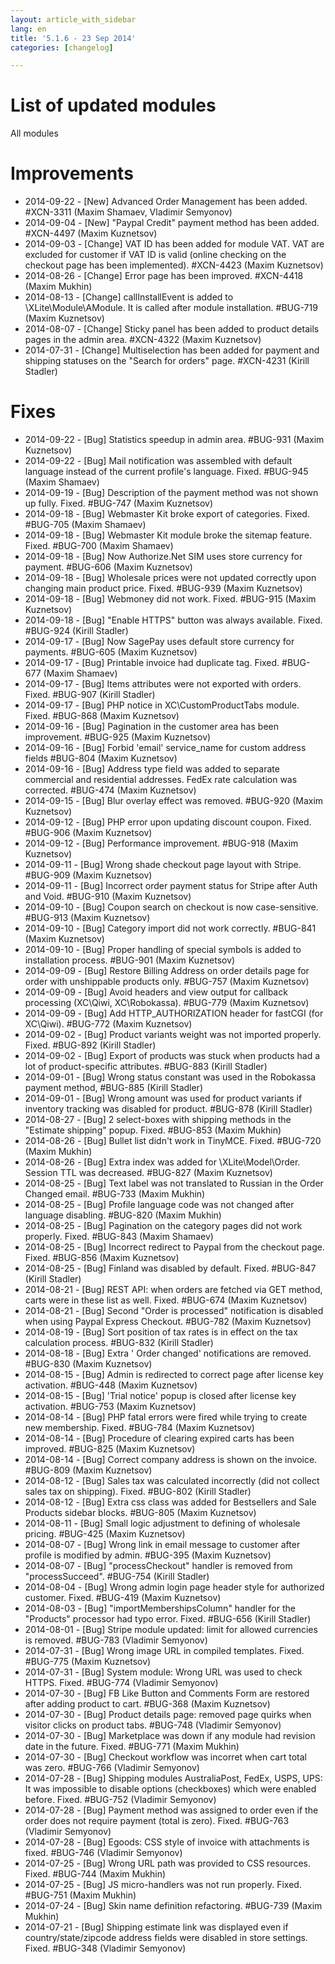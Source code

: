 ```yaml
---
layout: article_with_sidebar
lang: en
title: '5.1.6 - 23 Sep 2014'
categories: [changelog]

---
```




# List of updated modules

All modules

# Improvements

*   2014-09-22 - [New] Advanced Order Management has been added. #XCN-3311 (Maxim Shamaev, Vladimir Semyonov)
*   2014-09-04 - [New] "Paypal Credit" payment method has been added. #XCN-4497 (Maxim Kuznetsov)
*   2014-09-03 - [Change] VAT ID has been added for module VAT. VAT are excluded for customer if VAT ID is valid (online checking on the checkout page has been implemented). #XCN-4423 (Maxim Kuznetsov)
*   2014-08-26 - [Change] Error page has been improved. #XCN-4418 (Maxim Mukhin)
*   2014-08-13 - [Change] callInstallEvent is added to \XLite\Module\AModule. It is called after module installation. #BUG-719 (Maxim Kuznetsov)
*   2014-08-07 - [Change] Sticky panel has been added to product details pages in the admin area. #XCN-4322 (Maxim Kuznetsov)
*   2014-07-31 - [Change] Multiselection has been added for payment and shipping statuses on the "Search for orders" page. #XCN-4231 (Kirill Stadler)

# Fixes

*   2014-09-22 - [Bug] Statistics speedup in admin area. #BUG-931 (Maxim Kuznetsov)
*   2014-09-22 - [Bug] Mail notification was assembled with default language instead of the current profile's language. Fixed. #BUG-945 (Maxim Shamaev)
*   2014-09-19 - [Bug] Description of the payment method was not shown up fully. Fixed. #BUG-747 (Maxim Kuznetsov)
*   2014-09-18 - [Bug] Webmaster Kit broke export of categories. Fixed. #BUG-705 (Maxim Shamaev)
*   2014-09-18 - [Bug] Webmaster Kit module broke the sitemap feature. Fixed. #BUG-700 (Maxim Shamaev)
*   2014-09-18 - [Bug] Now Authorize.Net SIM uses store currency for payment. #BUG-606 (Maxim Kuznetsov)
*   2014-09-18 - [Bug] Wholesale prices were not updated correctly upon changing main product price. Fixed. #BUG-939 (Maxim Kuznetsov)
*   2014-09-18 - [Bug] Webmoney did not work. Fixed. #BUG-915 (Maxim Kuznetsov)
*   2014-09-18 - [Bug] "Enable HTTPS" button was always available. Fixed. #BUG-924 (Kirill Stadler)
*   2014-09-17 - [Bug] Now SagePay uses default store currency for payments. #BUG-605 (Maxim Kuznetsov)
*   2014-09-17 - [Bug] Printable invoice had duplicate <html> tag. Fixed. #BUG-677 (Maxim Shamaev)
*   2014-09-17 - [Bug] Items attributes were not exported with orders. Fixed. #BUG-907 (Kirill Stadler)
*   2014-09-17 - [Bug] PHP notice in XC\CustomProductTabs module. Fixed. #BUG-868 (Maxim Kuznetsov)
*   2014-09-16 - [Bug] Pagination in the customer area has been improvement. #BUG-925 (Maxim Kuznetsov)
*   2014-09-16 - [Bug] Forbid 'email' service_name for custom address fields #BUG-804 (Maxim Kuznetsov)
*   2014-09-16 - [Bug] Address type field was added to separate commercial and residential addresses. FedEx rate calculation was corrected. #BUG-474 (Maxim Kuznetsov)
*   2014-09-15 - [Bug] Blur overlay effect was removed. #BUG-920 (Maxim Kuznetsov)
*   2014-09-12 - [Bug] PHP error upon updating discount coupon. Fixed. #BUG-906 (Maxim Kuznetsov)
*   2014-09-12 - [Bug] Performance improvement. #BUG-918 (Maxim Kuznetsov)
*   2014-09-11 - [Bug] Wrong shade checkout page layout with Stripe. #BUG-909 (Maxim Kuznetsov)
*   2014-09-11 - [Bug] Incorrect order payment status for Stripe after Auth and Void. #BUG-910 (Maxim Kuznetsov)
*   2014-09-10 - [Bug] Coupon search on checkout is now case-sensitive. #BUG-913 (Maxim Kuznetsov)
*   2014-09-10 - [Bug] Category import did not work correctly. #BUG-841 (Maxim Kuznetsov)
*   2014-09-10 - [Bug] Proper handling of special symbols is added to installation process. #BUG-901 (Maxim Kuznetsov)
*   2014-09-09 - [Bug] Restore Billing Address on order details page for order with unshippable products only. #BUG-757 (Maxim Kuznetsov)
*   2014-09-09 - [Bug] Avoid headers and view output for callback processing (XC\Qiwi, XC\Robokassa). #BUG-779 (Maxim Kuznetsov)
*   2014-09-09 - [Bug] Add HTTP_AUTHORIZATION header for fastCGI (for XC\Qiwi). #BUG-772 (Maxim Kuznetsov)
*   2014-09-02 - [Bug] Product variants weight was not imported properly. Fixed. #BUG-892 (Kirill Stadler)
*   2014-09-02 - [Bug] Export of products was stuck when products had a lot of product-specific attributes. #BUG-883 (Kirill Stadler)
*   2014-09-01 - [Bug] Wrong status constant was used in the Robokassa payment method, #BUG-885 (Kirill Stadler)
*   2014-09-01 - [Bug] Wrong amount was used for product variants if inventory tracking was disabled for product. #BUG-878 (Kirill Stadler)
*   2014-08-27 - [Bug] 2 select-boxes with shipping methods in the "Estimate shipping" popup. Fixed. #BUG-853 (Maxim Mukhin)
*   2014-08-26 - [Bug] Bullet list didn't work in TinyMCE. Fixed. #BUG-720 (Maxim Mukhin)
*   2014-08-26 - [Bug] Extra index was added for \XLite\Model\Order. Session TTL was decreased. #BUG-827 (Maxim Kuznetsov)
*   2014-08-25 - [Bug] Text label was not translated to Russian in the Order Changed email. #BUG-733 (Maxim Mukhin)
*   2014-08-25 - [Bug] Profile language code was not changed after language disabling. #BUG-820 (Maxim Mukhin)
*   2014-08-25 - [Bug] Pagination on the category pages did not work properly. Fixed. #BUG-843 (Maxim Shamaev)
*   2014-08-25 - [Bug] Incorrect redirect to Paypal from the checkout page. Fixed. #BUG-856 (Maxim Kuznetsov)
*   2014-08-25 - [Bug] Finland was disabled by default. Fixed. #BUG-847 (Kirill Stadler)
*   2014-08-21 - [Bug] REST API: when orders are fetched via GET method, carts were in these list as well. Fixed. #BUG-674 (Maxim Kuznetsov)
*   2014-08-21 - [Bug] Second "Order is processed" notification is disabled when using Paypal Express Checkout. #BUG-782 (Maxim Kuznetsov)
*   2014-08-19 - [Bug] Sort position of tax rates is in effect on the tax calculation process. #BUG-832 (Kirill Stadler)
*   2014-08-18 - [Bug] Extra ' Order changed' notifications are removed. #BUG-830 (Maxim Kuznetsov)
*   2014-08-15 - [Bug] Admin is redirected to correct page after license key activation. #BUG-448 (Maxim Kuznetsov)
*   2014-08-15 - [Bug] 'Trial notice' popup is closed after license key activation. #BUG-753 (Maxim Kuznetsov)
*   2014-08-14 - [Bug] PHP fatal errors were fired while trying to create new membership. Fixed. #BUG-784 (Maxim Kuznetsov)
*   2014-08-14 - [Bug] Procedure of clearing expired carts has been improved. #BUG-825 (Maxim Kuznetsov)
*   2014-08-14 - [Bug] Correct company address is shown on the invoice. #BUG-809 (Maxim Kuznetsov)
*   2014-08-12 - [Bug] Sales tax was calculated incorrectly (did not collect sales tax on shipping). Fixed. #BUG-802 (Kirill Stadler)
*   2014-08-12 - [Bug] Extra css class was added for Bestsellers and Sale Products sidebar blocks. #BUG-805 (Maxim Kuznetsov)
*   2014-08-11 - [Bug] Small logic adjustment to defining of wholesale pricing. #BUG-425 (Maxim Kuznetsov)
*   2014-08-07 - [Bug] Wrong link in email message to customer after profile is modified by admin. #BUG-395 (Maxim Kuznetsov)
*   2014-08-07 - [Bug] "processCheckout" handler is removed from "processSucceed". #BUG-754 (Kirill Stadler)
*   2014-08-04 - [Bug] Wrong admin login page header style for authorized customer. Fixed. #BUG-419 (Maxim Kuznetsov)
*   2014-08-03 - [Bug] "importMembershipsColumn" handler for the "Products" processor had typo error. Fixed. #BUG-656 (Kirill Stadler)
*   2014-08-01 - [Bug] Stripe module updated: limit for allowed currencies is removed. #BUG-783 (Vladimir Semyonov)
*   2014-07-31 - [Bug] Wrong image URL in compiled templates. Fixed. #BUG-775 (Maxim Kuznetsov)
*   2014-07-31 - [Bug] System module: Wrong URL was used to check HTTPS. Fixed. #BUG-774 (Vladimir Semyonov)
*   2014-07-30 - [Bug] FB Like Button and Comments Form are restored after adding product to cart. #BUG-368 (Maxim Kuznetsov)
*   2014-07-30 - [Bug] Product details page: removed page quirks when visitor clicks on product tabs. #BUG-748 (Vladimir Semyonov)
*   2014-07-30 - [Bug] Marketplace was down if any module had revision date in the future. Fixed. #BUG-771 (Maxim Mukhin)
*   2014-07-30 - [Bug] Checkout workflow was incorret when cart total was zero. #BUG-766 (Vladimir Semyonov)
*   2014-07-28 - [Bug] Shipping modules AustraliaPost, FedEx, USPS, UPS: It was impossible to disable options (checkboxes) which were enabled before. Fixed. #BUG-752 (Vladimir Semyonov)
*   2014-07-28 - [Bug] Payment method was assigned to order even if the order does not require payment (total is zero). Fixed. #BUG-763 (Vladimir Semyonov)
*   2014-07-28 - [Bug] Egoods: CSS style of invoice with attachments is fixed. #BUG-746 (Vladimir Semyonov)
*   2014-07-25 - [Bug] Wrong URL path was provided to CSS resources. Fixed. #BUG-744 (Maxim Mukhin)
*   2014-07-25 - [Bug] JS micro-handlers was not run properly. Fixed. #BUG-751 (Maxim Mukhin)
*   2014-07-24 - [Bug] Skin name definition refactoring. #BUG-739 (Maxim Mukhin)
*   2014-07-21 - [Bug] Shipping estimate link was displayed even if country/state/zipcode address fields were disabled in store settings. Fixed. #BUG-348 (Vladimir Semyonov)